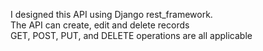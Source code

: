 I designed this API using Django rest_framework. <br>
The API can create, edit and delete records <br>
GET, POST, PUT, and DELETE operations are all applicable
